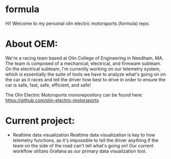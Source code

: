 # formula
Hi! Welcome to my personal olin electric motorsports (formula) repo.

# About OEM:

We're a racing team based at Olin College of Engineering in Needham, MA. The team is composed of a mechanical, electrical, and firmware subteam. 
On the electrical subteam, I'm currently working on our telemetry system, which is essentially the suite of tools we have to analyze what's going on
on the car as it races and tell the driver how best to drive in order to ensure the car is safe, fast, safe, efficient, and safe!

The Olin Electric Motorsports monorepository can be found here: https://github.com/olin-electric-motorsports

# Current project:
- Realtime data visualization
Realtime data visualization is key to how telemetry functions, as it's impossible to tell the driver anything if the team on the side of the road can't
tell what's going on! Our current workflow utilizes Grafana as our primary data visualization tool.
